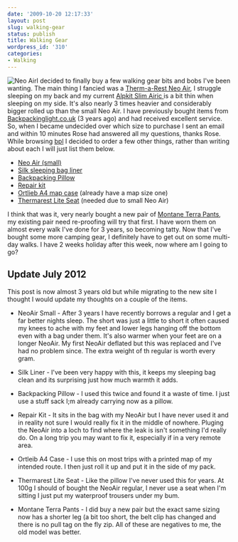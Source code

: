 ```yaml
---
date: '2009-10-20 12:17:33'
layout: post
slug: walking-gear
status: publish
title: Walking Gear
wordpress_id: '310'
categories:
- Walking
---
```


![Neo Air](http://www.stevenhorner.com/wp-content/uploads/2009/10/Neo-Air-150x150.jpg)I decided to finally buy a few walking gear bits and bobs I've been wanting. The main thing I fancied was a [Therm-a-Rest Neo Air](http://www.backpackinglight.co.uk/product424.asp), I struggle sleeping on my back and my current [Alpkit Slim Airic ](http://www.alpkit.com/shop/cart.php?target=product&product_id=16260&category_id=253)is a bit thin when sleeping on my side. It's also nearly 3 times heavier and considerably bigger rolled up than the small Neo Air. I have previously bought items from [Backpackinglight.co.uk](http://bit.ly/1Nawlm) (3 years ago) and had received excellent service. So, when I became undecided over which size to purchase I sent an email and within 10 minutes Rose had answered all my questions, thanks Rose. While browsing [bpl](http://bit.ly/1Nawlm) I decided to order a few other things, rather than writing about each I will just list them below. 

  * [Neo Air (small)](http://www.backpackinglight.co.uk/product424.asp)
  * [Silk sleeping bag liner](http://www.backpackinglight.co.uk/product337.asp)
  * [Backpacking Pillow](http://www.backpackinglight.co.uk/product301.asp)
  * [Repair kit](http://www.backpackinglight.co.uk/product427.asp)
  * [Ortlieb A4 map case](http://www.backpackinglight.co.uk/product88.asp) (already have a map size one)
  * [Thermarest Lite Seat](http://www.backpackinglight.co.uk/product137.asp) (needed due to small Neo Air)

I think that was it, very nearly bought a new pair of [Montane Terra Pants](http://www.backpackinglight.co.uk/product14.asp), my existing pair need re-proofing will try that first. I have worn them on almost every walk I've done for 3 years, so becoming tatty. Now that I've bought some more camping gear, I definitely have to get out on some multi-day walks. I have 2 weeks holiday after this week, now where am I going to go?

## Update July 2012

This post is now almost 3 years old but while migrating to the new site I thought I would update my thoughts on a couple of the items.

* NeoAir Small - After 3 years I have recently borrows a regular and I get a far better nights sleep. The short was just a little to short it often caused my knees to ache with my feet and lower legs hanging off the bottom even with a bag under them. It's also warmer when your feet are on a longer NeoAir. My first NeoAir deflated but this was replaced and I've had no problem since. The extra weight of th regular is worth every gram.

* Silk Liner - I've been very happy with this, it keeps my sleeping bag clean and its surprising just how much warmth it adds.

* Backpacking Pillow - I used this twice and found it a waste of time. I just use a stuff sack I;m already carrying now as a pillow.

* Repair Kit - It sits in the bag with my NeoAir but I have never used it and in reality not sure I would really fix it in the middle of nowhere. Pluging the NeoAir into a loch to find where the leak is isn't something I'd really do. On a long trip you may want to fix it, especially if in a very remote area.

* Ortleib A4 Case - I use this on most trips with a printed map of my intended route. I then just roll it up and put it in the side of my pack.

* Thermarest Lite Seat - Like the pillow I've never used this for years. At 100g I should of bought the NeoAir regular, I never use a seat when I'm sitting I just put my waterproof trousers under my bum.

* Montane Terra Pants - I did buy a new pair but the exact same sizing now has a shorter leg (a bit too short, the belt clip has changed and there is no pull tag on the fly zip. All of these are negatives to me, the old model was better.